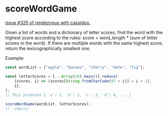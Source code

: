 # scoreWordGame

[issue #325 of rendezvous with cassidoo.](https://buttondown.email/cassidoo/archive/quality-is-not-an-act-it-is-a-habit-aristotle/)

Given a list of words and a dictionary of letter scores, find the word with the highest score according to the rules: score = word_length \* (sum of letter scores in the word). If there are multiple words with the same highest score, return the lexicographically smallest one.

Example:

```ts
const wordList = ["apple", "banana", "cherry", "date", "fig"];

const letterScores = [...Array(26).keys()].reduce(
	(scores, i) => (scores[String.fromCharCode(97 + i)] = i + 1),
	{},
);
// This produces { 'a': 1, 'b': 2, 'c': 3, 'd': 4, ... }

scoreWordGame(wordList, letterScores);
// 'cherry'
```

